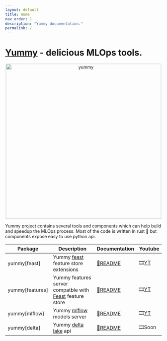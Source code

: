 ```yaml
---
layout: default
title: Home
nav_order: 1
description: "Yummy documentation."
permalink: /
---
```


# [Yummy](https://github.com/yummyml/yummy) - delicious MLOps tools.

<center><img src="{{ site.relative_url }}assets/images/yummy_transparent.png" alt="yummy" width="500" /></center>

Yummy project contains several tools and components which can help build and speedup the MLOps process.
Most of the code is written in rust 🦀 but components expose easy to use python api. 

| Package         | Description                                                                           | Documentation                       | Youtube
| --------------  | ------------------------------------------------------------------------------------- | ----------------------------------- | --------------
| yummy[feast]    | Yummy [feast](https://docs.feast.dev/) feature store extensions                       | [📄README](feast)                   | 🎞[YT](https://www.youtube.com/watch?v=YinQxF4Gx54)
| yummy[features] | Yummy features server compatble with [Feast](https://docs.feast.dev/) feature store   | [📄README](features) | 🎞[YT](https://www.youtube.com/watch?v=lXCJLc3hWgY)
| yummy[mlflow]   | Yummy [mlflow](https://www.mlflow.org/) models server                                 | [📄README](mlflow)   | 🎞[YT](https://www.youtube.com/watch?v=rjNZ1RwBlCA)
| yummy[delta]    | Yummy [delta lake](https://delta.io/) api                                             | [📄README](delta)    | 🎞Soon



